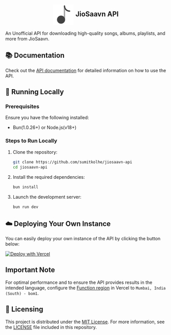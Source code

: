 <h2 style="text-align: center;"><img src="public/logo.svg" alt="Logo" style="vertical-align: middle;" /> JioSaavn API</h2>

An Unofficial API for downloading high-quality songs, albums, playlists, and more from JioSaavn.

## 📚 Documentation

Check out the [API documentation](https://saavn.dev/ui) for detailed information on how to use the API.

## 🔌 Running Locally

### Prerequisites

Ensure you have the following installed:

- Bun(1.0.26+) or Node.js(v18+)

### Steps to Run Locally

1. Clone the repository:

   ```sh
   git clone https://github.com/sumitkolhe/jiosaavn-api
   cd jiosaavn-api
   ```

2. Install the required dependencies:

   ```sh
   bun install
   ```

3. Launch the development server:

   ```sh
   bun run dev
   ```

## ☁️ Deploying Your Own Instance

You can easily deploy your own instance of the API by clicking the button below:

[![Deploy with Vercel](https://vercel.com/button)](https://vercel.com/new/clone?repository-url=https://github.com/sumitkolhe/jiosaavn-api)

## Important Note

For optimal performance and to ensure the API provides results in the intended language, configure the [Function region](https://vercel.com/docs/concepts/functions/serverless-functions/regions) in Vercel to `Mumbai, India (South) - bom1`.

## 📜 Licensing

This project is distributed under the [MIT License](https://opensource.org/licenses/MIT). For more information, see the [LICENSE](LICENSE) file included in this repository.
